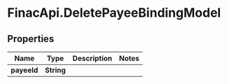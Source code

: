 # FinacApi.DeletePayeeBindingModel

## Properties
Name | Type | Description | Notes
------------ | ------------- | ------------- | -------------
**payeeId** | **String** |  | 
